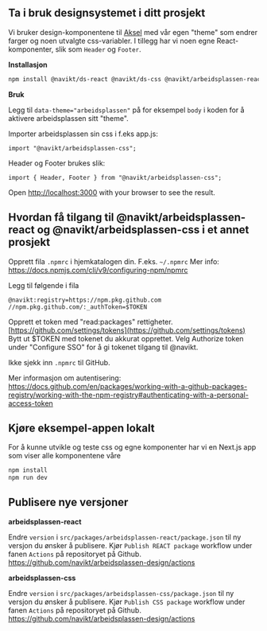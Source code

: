 ## Ta i bruk designsystemet i ditt prosjekt

Vi bruker design-komponentene til [Aksel](https://aksel.nav.no/) med vår egen "theme" som endrer farger og noen
utvalgte css-variabler. I tillegg har vi noen egne React-komponenter, slik som `Header` og `Footer`.

**Installasjon**
```bash
npm install @navikt/ds-react @navikt/ds-css @navikt/arbeidsplassen-react @navikt/arbeidsplassen-css  
```

**Bruk**

Legg til `data-theme="arbeidsplassen"` på for eksempel `body` i koden for å aktivere arbeidsplassen
sitt "theme".

Importer arbeidsplassen sin css i f.eks app.js:
```
import "@navikt/arbeidsplassen-css";
```

Header og Footer brukes slik:
```
import { Header, Footer } from "@navikt/arbeidsplassen-css";
```


Open [http://localhost:3000](http://localhost:3000) with your browser to see the result.

## Hvordan få tilgang til @navikt/arbeidsplassen-react og  @navikt/arbeidsplassen-css i et annet prosjekt

Opprett fila `.npmrc` i hjemkatalogen din. F.eks. `~/.npmrc` Mer info: https://docs.npmjs.com/cli/v9/configuring-npm/npmrc

Legg til følgende i fila

```
@navikt:registry=https://npm.pkg.github.com
//npm.pkg.github.com/:_authToken=$TOKEN
```

Opprett et token med "read:packages" rettigheter. [https://github.com/settings/tokens](https://github.com/settings/tokens) Bytt ut \$TOKEN med tokenet du akkurat opprettet. Velg Authorize token under "Configure SSO" for å gi tokenet tilgang til @navikt.

Ikke sjekk inn `.npmrc` til GitHub.

Mer informasjon om autentisering: https://docs.github.com/en/packages/working-with-a-github-packages-registry/working-with-the-npm-registry#authenticating-with-a-personal-access-token

## Kjøre eksempel-appen lokalt
For å kunne utvikle og teste css og egne komponenter har vi en Next.js app som viser alle komponentene våre

```bash
npm install
npm run dev
```

## Publisere nye versjoner

**arbeidsplassen-react**

Endre `version` i `src/packages/arbeidsplassen-react/package.json` til ny versjon du ønsker å publisere. Kjør `Publish REACT package` workflow under fanen `Actions` på repositoryet på Github. https://github.com/navikt/arbeidsplassen-design/actions

**arbeidsplassen-css**

Endre `version` i `src/packages/arbeidsplassen-css/package.json` til ny versjon du ønsker å publisere. Kjør `Publish CSS package` workflow under fanen `Actions` på repositoryet på Github. https://github.com/navikt/arbeidsplassen-design/actions
